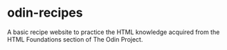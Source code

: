 # odin-recipes
A basic recipe website to practice the HTML knowledge acquired from the HTML Foundations section of The Odin Project.
